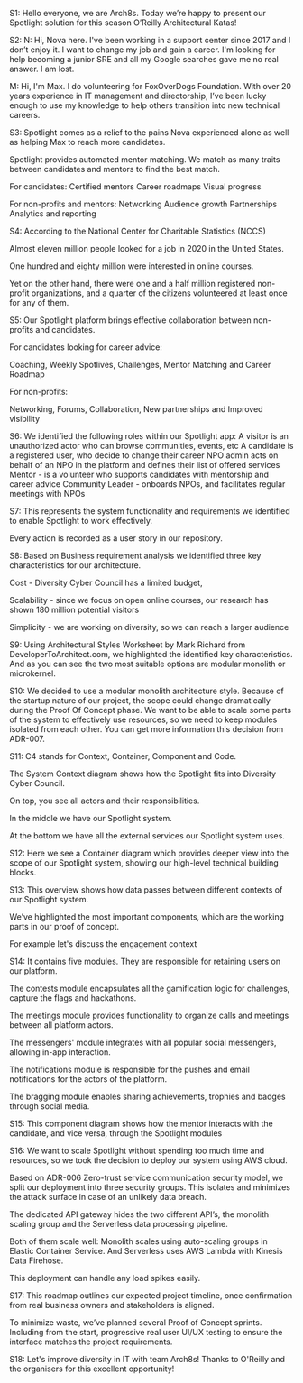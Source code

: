 S1:
Hello everyone, we are Arch8s. Today we’re happy to present our Spotlight solution for this season O’Reilly Architectural Katas!

S2:
N: Hi, Nova here. I've been working in a support center since 2017 and I don’t enjoy it. I want to change my job and gain a career. I'm looking for help becoming a junior SRE and all my Google searches gave me no real answer. I am lost.

M: Hi, I'm Max. I do volunteering for FoxOverDogs Foundation. With over 20 years experience in IT management and directorship, I’ve been lucky enough to use my knowledge to help others transition into new technical careers.

S3:
Spotlight comes as a relief to the pains Nova experienced alone as well as helping Max to reach more candidates.

Spotlight provides automated mentor matching. We match as many traits between candidates and mentors to find the best match. 

For candidates:
Certified mentors
Career roadmaps
Visual progress

For non-profits and mentors:
Networking
Audience growth
Partnerships
Analytics and reporting

S4:
According to the National Center for Charitable Statistics (NCCS)

Almost eleven million people looked for a job in 2020 in the United States. 

One hundred and eighty million were interested in online courses.

Yet on the other hand, there were one and a half million registered non-profit organizations, and a quarter of the citizens volunteered at least once for any of them.

S5:
Our Spotlight platform brings effective collaboration between non-profits and candidates.

For candidates looking for career advice:

Coaching, 
Weekly Spotlives,
Challenges,
Mentor Matching and
Career Roadmap 

For non-profits:

Networking,
Forums,
Collaboration,
New partnerships and 
Improved visibility

S6:
We identified the following roles within our Spotlight app:
A visitor is an unauthorized actor who can browse communities, events, etc
A candidate is a registered user, who decide to change their career
NPO admin acts on behalf of an NPO in the platform and defines their list of offered services
Mentor - is a volunteer who supports candidates with mentorship and career advice 
Community Leader - onboards NPOs, and facilitates regular meetings with NPOs

S7:
This represents the system functionality and requirements we identified to enable Spotlight to work effectively.

Every action is recorded as a user story in our repository.

S8:
Based on Business requirement analysis we identified three key characteristics for our architecture.

Cost - Diversity Cyber Council has a limited budget,

Scalability - since we focus on open online courses, our research has shown 180 million potential visitors

Simplicity - we are working on diversity, so we can reach a larger audience

S9:
Using Architectural Styles Worksheet by Mark Richard from DeveloperToArchitect.com, we highlighted the identified key characteristics. And as you can see the two most suitable options are modular monolith or microkernel.

S10:
We decided to use a modular monolith architecture style. 
Because of the startup nature of our project, the scope could change dramatically during the Proof Of Concept phase. 
We want to be able to scale some parts of the system to effectively use resources, 
so we need to keep modules isolated from each other. 
You can get more information this decision from ADR-007.

S11:
C4 stands for Context, Container, Component and Code.

The System Context diagram shows how the Spotlight fits into Diversity Cyber Council.

On top, you see all actors and their responsibilities.

In the middle we have our Spotlight system.

At the bottom we have all the external services our Spotlight system uses.

S12:
Here we see a Container diagram which provides deeper view into the scope of our Spotlight system, showing our high-level technical building blocks.

S13:
This overview shows how data passes between different contexts of our Spotlight system.

We’ve highlighted the most important components, which are the working parts in our proof of concept.

For example let's discuss the engagement context

S14:
It contains five modules. They are responsible for retaining users on our platform. 

The contests module encapsulates all the gamification logic for challenges, capture the flags and hackathons. 

The meetings module provides functionality to organize calls and meetings between all platform actors.

The messengers' module integrates with all popular social messengers, allowing in-app interaction.

The notifications module is responsible for the pushes and email notifications for the actors of the platform.

The bragging module enables sharing achievements, trophies and badges through social media.

S15:
This component diagram shows how the mentor interacts with the candidate, and vice versa, through the Spotlight modules

S16:
We want to scale Spotlight without spending too much time and resources, so we took the decision to deploy our system using AWS cloud.

Based on ADR-006 Zero-trust service communication security model, we split our deployment into three security groups. This isolates and minimizes the attack surface in case of an unlikely data breach.

The dedicated API gateway hides the two different API’s, the monolith scaling group and the Serverless data processing pipeline.

Both of them scale well:
 Monolith scales using auto-scaling groups in Elastic Container Service.
 And Serverless uses AWS Lambda with Kinesis Data Firehose. 

This deployment can handle any load spikes easily.

S17:
This roadmap outlines our expected project timeline, once confirmation from real business owners and stakeholders is aligned. 

To minimize waste, we’ve planned several Proof of Concept sprints. 
Including from the start, progressive real user UI/UX testing to ensure the interface matches the project requirements.

S18:
Let's improve diversity in IT with team Arch8s! Thanks to O'Reilly and the organisers for this excellent opportunity!
